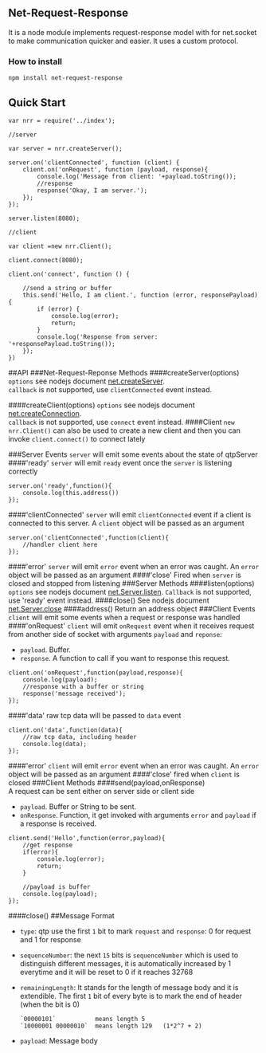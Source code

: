 
## Net-Request-Response

It is a node module implements request-response model with for net.socket to make communication quicker and easier. It uses a custom protocol.

### How to install

`npm install net-request-response`

## Quick Start
	var nrr = require('../index');

	//server

	var server = nrr.createServer();

	server.on('clientConnected', function (client) {
    	client.on('onRequest', function (payload, response){
        	console.log('Message from client: '+payload.toString());
        	//response
        	response('Okay, I am server.');
    	});
	});
	
	server.listen(8080);
	
	//client
	
	var client =new nrr.Client();
	
	client.connect(8080);

	client.on('connect', function () {

    	//send a string or buffer
    	this.send('Hello, I am client.', function (error, responsePayload){
        	if (error) {
            	console.log(error);
            	return;
        	}
        	console.log('Response from server: '+responsePayload.toString());
    	});
	})

##API
###Net-Request-Reponse Methods
####createServer(options)
`options` see nodejs document [net.createServer](https://nodejs.org/api/all.html#all_net_createserver_options_connectionlistener).  
`callback` is not supported, use `clientConnected` event instead.


####createClient(options)
`options` see nodejs document [net.createConnection](https://nodejs.org/api/all.html#all_net_createconnection_options_connectionlistener).  
`callback` is not supported, use `connect` event instead.
####Client
`new nrr.Client()` can also be used to create a new client and then you can invoke `client.connect()` to connect lately

###Server Events
`server` will emit some events about the state of qtpServer
####'ready'
`server` will emit `ready` event once the `server` is listening correctly  
 							
 	server.on('ready',function(){
 		console.log(this.address())
 	});
####'clientConnected'
`server` will emit `clientConnected` event if a client is connected to this server. A `client` object will be passed as an argument

	server.on('clientConnected',function(client){
 		//handler client here
 	});
 	
####'error'
`server` will emit `error` event when an error was caught. An `error` object will be passed as an argument
####'close'
Fired when `server` is closed and stopped from listening
###Server Methods
####listen(options)
`options` see nodejs document [net.Server.listen](https://nodejs.org/api/all.html#all_server_listen_port_host_backlog_callback). `Callback` is not supported, use 'ready' event instead.
####close()
See nodejs document [net.Server.close](https://nodejs.org/api/all.html#all_server_close_callback)
####address()
Return an address object
###Client Events
`client` will emit some events when a request or response was handled
####'onRequest'
`client` will emit `onRequest` event when it receives request from another side of socket with arguments `payload` and `reponse`:

* `payload`. Buffer.
* `response`. A function to call if you want to response this request.

<b></b> 

	client.on('onRequest',function(payload,response){
		console.log(payload);
		//response with a buffer or string
		response('message received');
	});
 		
####'data'
raw tcp data will be passed to `data` event

	client.on('data',function(data){
		//raw tcp data, including header
 		console.log(data);
 	});
 	
####'error'
`client` will emit `error` event when an error was caught. An `error` object will be passed as an argument
####'close'
fired when `client` is closed
###Client Methods
####send(payload,onResponse)  
A request can be sent either on server side or client side

* `payload`. Buffer or String to be sent.
* `onResponse`. Function, it get invoked with arguments `error` and `payload` if a response is received.

<b></b>
		
	client.send('Hello',function(error,payload){
    	//get response
    	if(error){
    		console.log(error);
    		return;
    	}
    		
    	//payload is buffer
    	console.log(payload);
	});
####close()
##Message Format
* `type`: qtp use the first `1` bit to mark `request` and `response`: 0 for request and 1 for response
* `sequenceNumber`: the next `15` bits is `sequenceNumber` which is used to distinguish different messages, it is automatically increased by 1 everytime and it will be reset to 0 if it reaches 32768
* `remainingLength`: It stands for the length of message body and it is extendible. The first `1` bit of every byte is to mark the end of header (when the bit is 0) 
      
      `00000101`           means length 5
      `10000001 00000010`  means length 129   (1*2^7 + 2)
* `payload`: Message body

